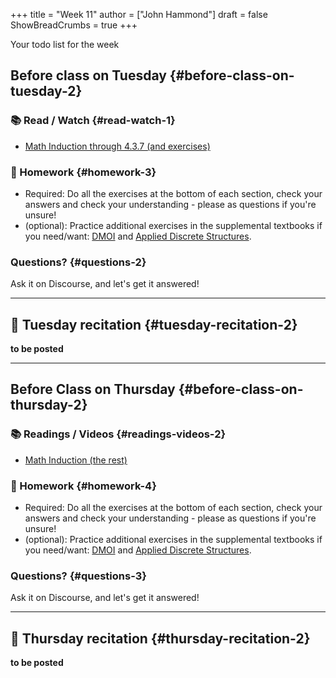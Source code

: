 +++
title = "Week 11"
author = ["John Hammond"]
draft = false
ShowBreadCrumbs = true
+++

Your todo list for the week
<!--more-->


## Before class on Tuesday {#before-class-on-tuesday-2}


### 📚 Read / Watch {#read-watch-1}

-   [Math
    Induction through 4.3.7 (and exercises)](https://www.math.wichita.edu/discrete-book/sec_logic_induction.html)


### 📝 Homework {#homework-3}

-   Required: Do all the exercises at the bottom of each section, check
    your answers and check your understanding - please as questions if
    you're unsure!
-   (optional): Practice additional exercises in the supplemental
    textbooks if you need/want:
    [DMOI](http://discrete.openmathbooks.org/dmoi3/) and
    [Applied
    Discrete Structures](http://faculty.uml.edu/klevasseur/ads/index-ads.html).


### Questions? {#questions-2}

Ask it on Discourse, and let's get it answered!

---


## 🎥 Tuesday recitation {#tuesday-recitation-2}

****to be posted****

---


## Before Class on Thursday {#before-class-on-thursday-2}


### 📚 Readings / Videos {#readings-videos-2}

-   [Math Induction (the rest)](https://www.math.wichita.edu/discrete-book/sec_logic_induction.html)


### 📝 Homework {#homework-4}

-   Required: Do all the exercises at the bottom of each section, check
    your answers and check your understanding - please as questions if
    you're unsure!
-   (optional): Practice additional exercises in the supplemental
    textbooks if you need/want:
    [DMOI](http://discrete.openmathbooks.org/dmoi3/) and
    [Applied
    Discrete Structures](http://faculty.uml.edu/klevasseur/ads/index-ads.html).


### Questions? {#questions-3}

Ask it on Discourse, and let's get it answered!

---


## 🎥 Thursday recitation {#thursday-recitation-2}

****to be posted****
